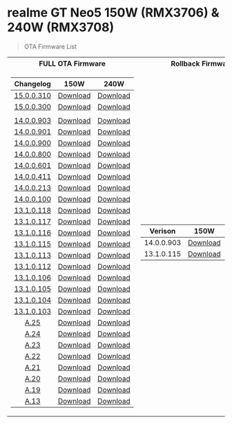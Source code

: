 # realme GT Neo5 150W (RMX3706) & 240W (RMX3708) 
> OTA Firmware List

<table>
<tr><th>FULL OTA Firmware</th><th>Rollback Firmware</th><th>Zips for Substitution</th></tr>
<tr><td>

Changelog | 150W | 240W
:---: | :---: | :---:
[15.0.0.310](https://gauss-compotacostauto-cn.allawnfs.com/remove-fc1fdf7701b6a2b5b864a76a75df164e/component-ota/24/11/28/e06abb511d9e4b6199a682454550aa32.html?logoType=1) | [Download](https://gauss-otacostmanual-cn.allawnfs.com/remove-25ed9593ca7283ee05cbb450749050aa/component-ota/24/11/25/db99bcceebd5488aa5c1c542a2d7cef3.zip) | [Download](https://gauss-otacostmanual-cn.allawnfs.com/remove-fc1fdf7701b6a2b5b864a76a75df164e/component-ota/24/11/25/8ed2cc936cfe425dbda1a68b8c3bc613.zip)  
[15.0.0.300]() | [Download](https://gauss-otacostmanual-cn.allawnfs.com/remove-f1d36e41d92877f060f17c47f7d54534/component-ota/24/11/16/9d6d9533d973467c964d5393b9977ed2.zip) | [Download](https://gauss-otacostmanual-cn.allawnfs.com/remove-d5fa6fb3f7a81f6d3aa67fd3828ba566/component-ota/24/11/16/d975aa350b304888a0523a02ca009ada.zip)  
 |  | 
[14.0.0.903](https://t.me/gt3neo5hub/202/191619) | [Download](https://gauss-otacostmanual-cn.allawnfs.com/remove-d26869f1a3a309e9678b19ffe7ed4d38/component-ota/24/09/25/cec0b7c349f0401495ba9101e8690d06.zip) | [Download](https://gauss-otacostmanual-cn.allawnfs.com/remove-ff16bcc6f804e01c3353eb93277b5010/component-ota/24/09/25/2bf65dbcbe694d8bbfc67ea477447827.zip)  
[14.0.0.901](https://t.me/gt3neo5hub/202/175420) | [Download](https://gauss-otacostmanual-cn.allawnfs.com/remove-c81e15b2714b9eaa06d68f1b94b6761b/component-ota/24/08/30/daab7edcd3df4bcbb3ae288fca3496e5.zip) | [Download](https://gauss-otacostmanual-cn.allawnfs.com/remove-43cb2518b6a28e1647fcfc0293cd391c/component-ota/24/08/30/b562cce8ccfe4d73af8a64f3c7d99b3e.zip)  
[14.0.0.900](https://t.me/gt3neo5hub/202/163837) | [Download](https://gauss-otacostmanual-cn.allawnfs.com/remove-0495932975448ff5b0d01cace2f2361b/component-ota/24/08/17/ee2079591a2c4b8bb22e829f66582ef6.zip) | [Download](https://gauss-otacostmanual-cn.allawnfs.com/remove-0495932975448ff5b0d01cace2f2361b/component-ota/24/08/17/ee2079591a2c4b8bb22e829f66582ef6.zip)  
[14.0.0.800](https://t.me/gt3neo5hub/202/146695) | [Download](https://gauss-otacostmanual-cn.allawnfs.com/remove-0495932975448ff5b0d01cace2f2361b/component-ota/24/08/17/ee2079591a2c4b8bb22e829f66582ef6.zip) | [Download](https://gauss-otacostmanual-cn.allawnfs.com/remove-0495932975448ff5b0d01cace2f2361b/component-ota/24/08/17/ee2079591a2c4b8bb22e829f66582ef6.zip)  
[14.0.0.601](https://t.me/gt3neo5hub/202/141170) | [Download](https://gauss-otacostmanual-cn.allawnfs.com/remove-90457138d710a585b3bc7ec4b8e6a30c/component-ota/24/04/11/125a48e052f047f6b651db2223a67874.zip) | [Download](https://gauss-otacostmanual-cn.allawnfs.com/remove-ecc3a20be045e3431299e7510e9d024f/component-ota/24/04/11/ae90a0e596b640f297bd1312ecdc8102.zip)  
[14.0.0.411](https://t.me/gt3neo5hub/202/100150) | [Download](https://gauss-otacostauto-cn.allawnfs.com/remove-c71351fcac7229e4413d997f3a51ab54/component-ota/24/03/12/19aa7fda942c43debf77594fd4c93164.zip) | [Download](https://gauss-otacostauto-cn.allawnfs.com/remove-9a9564f3183fa4b2c3c0089bed53efda/component-ota/24/03/12/8f6b5b995449417681acc5f86d59592c.zip)  
[14.0.0.213](https://t.me/gt3neo5hub/202/76492) | [Download](https://gauss-otacostmanual-cn.allawnfs.com/remove-74653b15008d4a6e9ab25d0b9f2316b8/component-ota/24/01/31/d36129819eb14b63bf7a98ce8c479a74.zip) | [Download](https://gauss-otacostmanual-cn.allawnfs.com/remove-f8ee2b170730d8f7eb4b6a7d6150498e/component-ota/24/01/31/7c90fc14089a403f87f00f8ea9cbcd22.zip)  
[14.0.0.100](https://t.me/gt3neo5hub/202/49697) | [Download](https://gauss-otacostauto-cn.allawnfs.com/remove-cf397b85b5b35acaaf3a4bc34bd5dbe1/component-ota/23/12/07/9a762b4845d4443f9dd124afeefb6ebf.zip) | [Download](https://gauss-otacostauto-cn.allawnfs.com/remove-b2b15c5244a00039ba5ce9a1f7595d05/component-ota/23/12/07/6aeec8187a3c4378829cffbb27189c7a.zip)
[13.1.0.118](https://t.me/gt3neo5hub/202/47937) | [Download](https://gauss-otacostauto-cn.allawnfs.com/remove-756c6b7d0b3eafb85e471fa0e1fc4ddc/component-ota/23/11/22/a0804b7122024c1cb271d50ad9d7b6fd.zip) | [Download](https://gauss-otacostauto-cn.allawnfs.com/remove-cc5067ffb4984a4ac881a41eec22e771/component-ota/23/11/22/2730d95865fd4254a51caf972d23af08.zip)
[13.1.0.117](https://gauss-otacostauto-cn.allawnfs.com/remove-b6549ed243e3bebf8ba30f03f498bb2f/component-ota/23/10/23/c1e229fcf5214e899ad5d315e6481187.html) | [Download](https://gauss-otacostmanual-cn.allawnfs.com/remove-8de444c66a7a78f85dda9cfbc4422464/component-ota/23/09/26/14d91e8fd66749588e8cdde57def0001.zip) | [Download](https://gauss-otacostmanual-cn.allawnfs.com/remove-b6549ed243e3bebf8ba30f03f498bb2f/component-ota/23/09/26/af3db3c926c146a785d74bd45644e106.zip)
[13.1.0.116](https://gauss-otacostauto-cn.allawnfs.com/remove-625b2f97360ff4508f72950d8e954536/component-ota/23/10/09/3fa82426839443509a58f0e1135024a9.html) | [Download](https://gauss-otacostmanual-cn.allawnfs.com/remove-71ae671b3f99b7f84cfa0c7656c68830/component-ota/23/09/20/b5708664e4b94f82bef7737037a09a25.zip) | [Download](https://gauss-otacostmanual-cn.allawnfs.com/remove-625b2f97360ff4508f72950d8e954536/component-ota/23/09/20/88950958620f414687b5b8900cdcdd8f.zip)
[13.1.0.115](https://gauss-otacostauto-cn.allawnfs.com/remove-5da9155be2aaa016dbdeeba41fd5706b/component-ota/23/08/28/aa5ed54700a84287a57b9050faa085f2.html) | [Download](https://gauss-otacostmanual-cn.allawnfs.com/remove-df6a0b9b22ae06b9f45091b92ea8a45c/component-ota/23/08/17/1067d355b9874ed1b55b24dd59da83a3.zip) | [Download](https://gauss-otacostmanual-cn.allawnfs.com/remove-5da9155be2aaa016dbdeeba41fd5706b/component-ota/23/08/17/9029e417454b4bb0a1c93b585ef26ded.zip)
[13.1.0.113](https://gauss-otacostauto-cn.allawnfs.com/remove-1db028dc3053f2d4287669b63e07538c/component-ota/23/08/02/6ca8e0e493354544bfaa5170319e4fb8.html) | [Download](https://gauss-otacostmanual-cn.allawnfs.com/remove-dff6782d2a8b22eae1c974ada4ec1f79/component-ota/23/07/11/b0969f1b1f2b44edb28cf31f8fd310e7.zip) | [Download](https://gauss-otacostmanual-cn.allawnfs.com/remove-1db028dc3053f2d4287669b63e07538c/component-ota/23/07/11/d2e4281ac57f45f8b7bfc54aad81b3ab.zip)
[13.1.0.112](https://gauss-otacostauto-cn.allawnfs.com/remove-c1348030fbc98cbbb6bce797379540aa/component-ota/23/07/05/0ec2dfd9430d47768a66a9d21c050f1f.html) | [Download](https://gauss-otacostmanual-cn.allawnfs.com/remove-c84e764c61c9993bbd0af7bdd0cb74cd/component-ota/23/06/27/b979db22cbf74dce83e7e0441bb1a29d.zip) | [Download](https://gauss-otacostmanual-cn.allawnfs.com/remove-c1348030fbc98cbbb6bce797379540aa/component-ota/23/06/27/4ecf4fbb3c5d4a1bb7b09671e1b83f61.zip)
[13.1.0.106](https://gauss-otacostauto-cn.allawnfs.com/remove-786e9634dbd65de6b8e641a1272f87b1/component-ota/23/05/25/6ea7279665044d84a02d4dd44db15a85.html) | [Download](https://gauss-otacostmanual-cn.allawnfs.com/remove-7ddc446895f1f09b7a93f160bf8e0245/component-ota/23/05/18/514f4cc67a1941a3a823aa90a641d177.zip) | [Download](https://gauss-otacostmanual-cn.allawnfs.com/remove-786e9634dbd65de6b8e641a1272f87b1/component-ota/23/05/18/4a3d24bb03fb4a5687dab7327894f048.zip)
[13.1.0.105](https://gauss-otacostauto-cn.allawnfs.com/remove-420bbdfd391465deb7b6b10486ca7f2d/component-ota/23/05/12/1cfb037a6bde4168aabb10654f383886.html) | [Download](https://gauss-otacostmanual-cn.allawnfs.com/remove-9f9a6359d687f81eacc10d2b17b77724/component-ota/23/05/05/070dca35a73f4183a4bb4f584f8e6027.zip) | [Download](https://gauss-otacostmanual-cn.allawnfs.com/remove-420bbdfd391465deb7b6b10486ca7f2d/component-ota/23/05/05/dbfff6a20aaf4516a0fa665916c8d637.zip)
[13.1.0.104](https://gauss-otacostauto-cn.allawnfs.com/remove-6e4e6acd06d0ba8a951ce12b8745188d/component-ota/23/04/28/97973b810cd34b8e8e0049eefa3cf978.html) | [Download](https://gauss-otacostmanual-cn.allawnfs.com/remove-69c2bb320aaeda56af51dfbf1f97fcaa/component-ota/23/04/27/8388a5bb4ae74c43b6752186304bc77e.zip) | [Download](https://gauss-otacostmanual-cn.allawnfs.com/remove-6e4e6acd06d0ba8a951ce12b8745188d/component-ota/23/04/27/acfc8204d1354ebb92d8de795df36e28.zip)
[13.1.0.103](https://gauss-otacostauto-cn.allawnfs.com/remove-b1a2f69e18ab9c51beb4bf2a830d6e6e/component-ota/23/04/24/f686a33a3ff54f3c9572da36b9aded4c.html) | [Download](https://gauss-otacostmanual-cn.allawnfs.com/remove-c80b2e5efb70211b8fe6eccb2760fe10/component-ota/23/04/24/b47d88ec417742ed836a1d9de8c9d659.zip) | [Download](https://gauss-otacostmanual-cn.allawnfs.com/remove-b1a2f69e18ab9c51beb4bf2a830d6e6e/component-ota/23/04/24/2094af6909d44be1910e8d6ac915c461.zip)
[A.25](https://gauss-otacostauto-cn.allawnfs.com/remove-bf85f6c43fbd3773dba1fbe18fde02d4/component-ota/23/03/25/2b2ebcf31d4043dda4ddda44b9f2b960.html) | [Download](https://gauss-otacostmanual-cn.allawnfs.com/remove-bf85f6c43fbd3773dba1fbe18fde02d4/component-ota/23/03/24/77c363c10d6e4ebb81cbbc4484235b29.zip) | [Download](https://gauss-otacostmanual-cn.allawnfs.com/remove-0972c086f419c9fc6c7c9f9750e80103/component-ota/23/03/24/3c43461bef034fe7b8f518310b528b39.zip)
[A.24](https://gauss-otacostauto-cn.allawnfs.com/remove-dded2c6ee964f584ac072df1eb1df34b/component-ota/23/03/20/fd77c5899e5848108b02ebe00504cfec.html) | [Download](https://gauss-otacostmanual-cn.allawnfs.com/remove-334eb367a908bdd5f9638c86e0f0f992/component-ota/23/03/17/c6fccd130bd548a98bb4b8e032400616.zip) | [Download](https://gauss-otacostmanual-cn.allawnfs.com/remove-dded2c6ee964f584ac072df1eb1df34b/component-ota/23/03/17/9956f8d90e984317b59e97d272832408.zip)
[A.23](https://gauss-otacostauto-cn.allawnfs.com/remove-ee42fce4bf4ec90feca6b6bac6383154/component-ota/23/03/07/191570bfd41a4feda5b196ca6b85ba8c.html) | [Download](https://gauss-otacostmanual-cn.allawnfs.com/remove-b51259f91e3526632afd88e08f8f1cef/component-ota/23/03/06/ccc9bc086a104da78f6e7ea992954f52.zip) | [Download](https://gauss-otacostmanual-cn.allawnfs.com/remove-ee42fce4bf4ec90feca6b6bac6383154/component-ota/23/03/06/12dcedb6b4d745b18d3666bd44baf616.zip)
[A.22](https://gauss-otacostauto-cn.allawnfs.com/remove-653983a4b9645c9632c0df9c085b5d5f/component-ota/23/03/01/fd6d74f9ff7248e88bb92d0b362f0266.html) | [Download](https://gauss-otacostmanual-cn.allawnfs.com/remove-b1d6aee24e2945efc6f2c846703d5a46/component-ota/23/02/28/1c69110d10a24994a1515d41a4c4fd6b.zip) | [Download](https://gauss-otacostmanual-cn.allawnfs.com/remove-653983a4b9645c9632c0df9c085b5d5f/component-ota/23/02/28/28e6c428599144928d685548dc25c03d.zip)
[A.21](https://gauss-otacostauto-cn.allawnfs.com/remove-4c93c1cb47acde919436dcb6e29ae2b9/component-ota/23/02/25/1636c9f81e464b7795a0cb87cdc69b35.html) | [Download](https://gauss-otacostmanual-cn.allawnfs.com/remove-4e51edf46c595cc4fc877bb1640d1815/component-ota/23/02/23/d1e0898ff58643d29b8a1a1fa777349d.zip) | [Download](https://gauss-otacostmanual-cn.allawnfs.com/remove-4c93c1cb47acde919436dcb6e29ae2b9/component-ota/23/02/23/8c66e6208b77479bb8e19629904b7fad.zip)
[A.20](https://gauss-otacostauto-cn.allawnfs.com/remove-4d3837b353941ae8d94a4457255e1de2/component-ota/23/02/17/61680dce7ece4b35bd35b662f2148dad.html) | [Download](https://gauss-otacostmanual-cn.allawnfs.com/remove-564be706441094a3658f4eb90a6ca5eb/component-ota/23/02/16/072487e3196044638f3bb50ede1743f0.zip) | [Download](https://gauss-otacostmanual-cn.allawnfs.com/remove-4d3837b353941ae8d94a4457255e1de2/component-ota/23/02/16/16af97c6e7084945aaedc2335956ab5e.zip)
[A.19](https://gauss-otacostauto-cn.allawnfs.com/remove-c5306d1ffed86a53bb0faf5a8da4a09d/component-ota/23/02/15/057c3c5f521c4e1eb206bd8a170f30ba.html) | [Download](https://gauss-otacostmanual-cn.allawnfs.com/remove-99c5f21d248ddc92ad4768d5447e9746/component-ota/23/02/14/683ce2109da444f888c79acaf5db5705.zip) | [Download](https://gauss-otacostmanual-cn.allawnfs.com/remove-c5306d1ffed86a53bb0faf5a8da4a09d/component-ota/23/02/14/69e58ead7de647b486ed26617b0d0fb7.zip)
[A.13](https://gauss-otacostauto-cn.allawnfs.com/remove-a3abe0ac22b85a38cfc7c45f97c9a240/component-ota/23/02/10/6f87e364b31f4c8aacc0d8f6c16cd190.html) | [Download](https://gauss-otacostmanual-cn.allawnfs.com/remove-f6b3336769c631516f6d9e60c0151e81/component-ota/23/02/06/4b56181a32d44f16935bad82b18be879.zip) | [Download](https://gauss-otacostmanual-cn.allawnfs.com/remove-a3abe0ac22b85a38cfc7c45f97c9a240/component-ota/23/02/06/fae638566b3b4042aedffb39ad6423e0.zip)

</td><td>

Verison | 150W | 240W
:---: | :---: | :---:
14.0.0.903 | [Download](https://rbp01.realme.net/GT_Neo5/506_sign_RMX3706_11_C_OTA_1380_all_GEoCNz_10010111.zip) | [Download](https://rbp01.realme.net/GT_Neo5_240W/508_sign_RMX3708_11_C_OTA_1380_all_VZwF9U_10010111.zip)
13.1.0.115 | [Download](https://rbp01.realme.net/GT_Neo5/RMX3706_11_A_OTA_0450_all_kfXLEj_CN.zip) | [Download](https://rbp01.realme.net/GT_Neo5_240W/RMX3708_11_A_OTA_0450_all_MBejmZ_CN.zip)

</td><td>

Verison | 150W | 240W
:---: | :---: | :---:
14.0.0.903 | [Download](https://github.com/NeFeroN/Realme-GT-Neo5-Firmware/releases/download/cn.subs.903/CN_903_150W_Subs.zip) | [Download](https://github.com/NeFeroN/Realme-GT-Neo5-Firmware/releases/download/cn.subs.903/CN_903_240W_Subs.zip)
14.0.0.901 | [Download](https://github.com/NeFeroN/Realme-GT-Neo5-Firmware/releases/download/cn.subs/CN_901_150W_Subs.zip) | [Download](https://github.com/NeFeroN/Realme-GT-Neo5-Firmware/releases/download/cn.subs/CN_901_240W_Subs.zip)  

</td></tr> </table>
